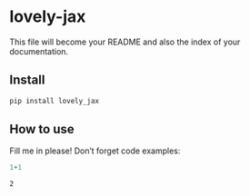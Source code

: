 lovely-jax
================

<!-- WARNING: THIS FILE WAS AUTOGENERATED! DO NOT EDIT! -->

This file will become your README and also the index of your
documentation.

## Install

``` sh
pip install lovely_jax
```

## How to use

Fill me in please! Don’t forget code examples:

``` python
1+1
```

    2
